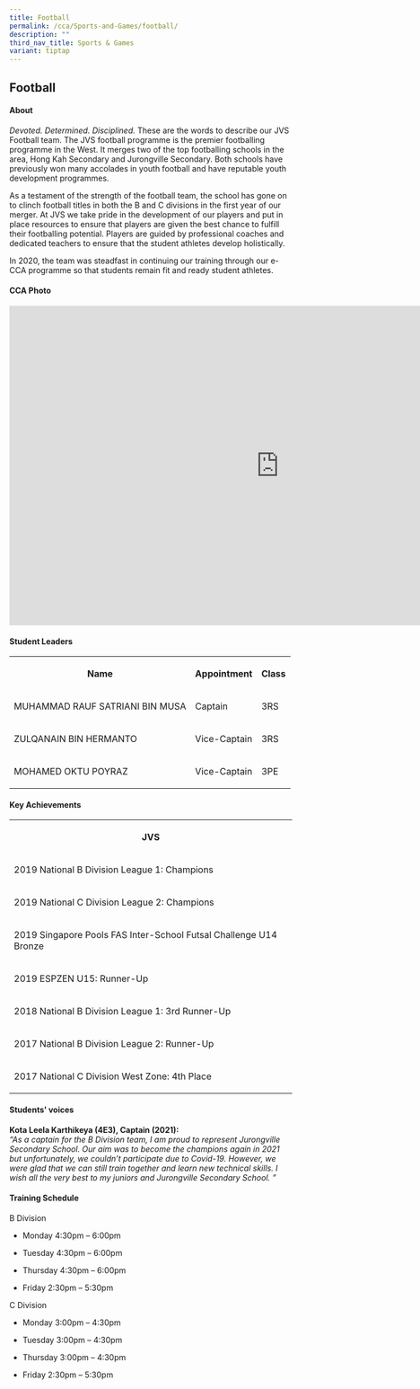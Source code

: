 ```yaml
---
title: Football
permalink: /cca/Sports-and-Games/football/
description: ""
third_nav_title: Sports & Games
variant: tiptap
---
```

<h2>Football</h2><h4>About</h4><p><em>Devoted. Determined. Disciplined.</em>&nbsp;These are the words to describe our JVS Football team. The JVS football programme is the premier footballing programme in the West. It merges two of the top footballing schools in the area, Hong Kah Secondary and Jurongville Secondary. Both schools have previously won many accolades in youth football and have reputable youth development programmes.</p><p>As a testament of the strength of the football team, the school has gone on to clinch football titles in both the B and C divisions in the first year of our merger. At JVS we take pride in the development of our players and put in place resources to ensure that players are given the best chance to fulfill their footballing potential. Players are guided by professional coaches and dedicated teachers to ensure that the student athletes develop holistically.</p><p>In 2020, the team was steadfast in continuing our training through our e-CCA programme so that students remain fit and ready student athletes.</p><h4>CCA Photo</h4><div class="iframe-wrapper"><iframe height="569" width="960" allowfullscreen="true" frameborder="0" src="https://docs.google.com/presentation/d/e/2PACX-1vT7QGVE0vSWxftSmWUVIVE5oSHLukxSZROOFAf7FYs6d3v73CQBDKU_XnLvKnpmtV6rG52aMybVmN97/embed?start=true&amp;loop=true&amp;delayms=5000"></iframe></div><h4>Student Leaders</h4><table><tbody><tr><th rowspan="1" colspan="1"><p>Name</p></th><th rowspan="1" colspan="1"><p>Appointment</p></th><th rowspan="1" colspan="1"><p>Class</p></th></tr><tr><td rowspan="1" colspan="1"><p>MUHAMMAD RAUF SATRIANI BIN MUSA</p></td><td rowspan="1" colspan="1"><p>Captain</p></td><td rowspan="1" colspan="1"><p>3RS</p></td></tr><tr><td rowspan="1" colspan="1"><p>ZULQANAIN BIN HERMANTO</p></td><td rowspan="1" colspan="1"><p>Vice-Captain</p></td><td rowspan="1" colspan="1"><p>3RS</p></td></tr><tr><td rowspan="1" colspan="1"><p>MOHAMED OKTU POYRAZ</p></td><td rowspan="1" colspan="1"><p>Vice-Captain</p></td><td rowspan="1" colspan="1"><p>3PE</p></td></tr></tbody></table><h4>Key Achievements</h4><table><tbody><tr><th rowspan="1" colspan="1"><p>JVS</p></th></tr><tr><td rowspan="1" colspan="1"><p>2019 National B Division League 1: Champions</p></td></tr><tr><td rowspan="1" colspan="1"><p>2019 National C Division League 2: Champions</p></td></tr><tr><td rowspan="1" colspan="1"><p>2019 Singapore Pools FAS Inter-School Futsal Challenge U14 Bronze</p></td></tr><tr><td rowspan="1" colspan="1"><p>2019 ESPZEN U15: Runner-Up</p></td></tr><tr><td rowspan="1" colspan="1"><p>2018 National B Division League 1: 3rd Runner-Up</p></td></tr><tr><td rowspan="1" colspan="1"><p>2017 National B Division League 2: Runner-Up</p></td></tr><tr><td rowspan="1" colspan="1"><p>2017 National C Division West Zone: 4th Place</p></td></tr></tbody></table><h4>Students' voices</h4><p><strong>Kota Leela Karthikeya (4E3), Captain (2021):</strong> <br><em>“As a captain for the B Division team, I am proud to represent Jurongville Secondary School. Our aim was to become the champions again in 2021 but unfortunately, we couldn’t participate due to Covid-19. However, we were glad that we can still train together and learn new technical skills. I wish all the very best to my juniors and Jurongville Secondary School. ”</em></p><h4>Training Schedule</h4><p>B Division<br></p><ul data-tight="true" class="tight"><li><p>Monday 4:30pm – 6:00pm<br></p></li><li><p>Tuesday 4:30pm – 6:00pm<br></p></li><li><p>Thursday 4:30pm – 6:00pm<br></p></li><li><p>Friday 2:30pm – 5:30pm<br></p></li></ul><p>C Division<br></p><ul data-tight="true" class="tight"><li><p>Monday 3:00pm – 4:30pm<br></p></li><li><p>Tuesday 3:00pm – 4:30pm<br></p></li><li><p>Thursday 3:00pm – 4:30pm<br></p></li><li><p>Friday 2:30pm – 5:30pm<br></p></li></ul><p></p>